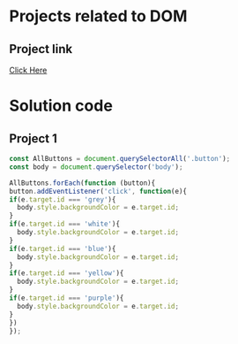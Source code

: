 # Projects related to DOM

## Project link
[Click Here](https://dom-project-chaiaurcode.stackblitz.io)
# Solution code
## Project 1

```javascript
const AllButtons = document.querySelectorAll('.button');
const body = document.querySelector('body');

AllButtons.forEach(function (button){
button.addEventListener('click', function(e){
if(e.target.id === 'grey'){
  body.style.backgroundColor = e.target.id;
}
if(e.target.id === 'white'){
  body.style.backgroundColor = e.target.id;
}
if(e.target.id === 'blue'){
  body.style.backgroundColor = e.target.id;
}
if(e.target.id === 'yellow'){
  body.style.backgroundColor = e.target.id;
}
if(e.target.id === 'purple'){
  body.style.backgroundColor = e.target.id;
}
})
});


```